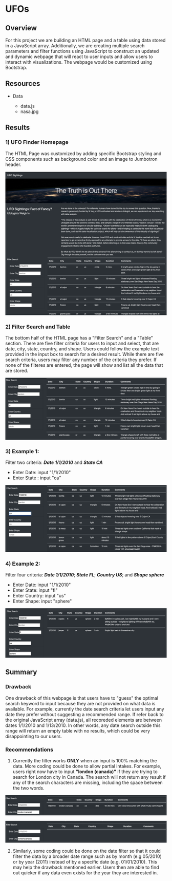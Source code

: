 # UFOs

## Overview

For this project we are building an HTML page and a table using data stored in a JavaScript array. Additionally, we are creating multiple search parameters and filter functions using JavaScript to construct an updated and dynamic webpage that will react to user inputs and allow users to interact with visualizations. The webpage would be customized using Bootstrap.

## Resources

- Data

  - data.js 
  - nasa.jpg

## Results

### 1) UFO Finder Homepage
The HTML Page was customized by adding specific Bootstrap styling and CSS components such as background color and an image to Jumbotron header.

![This is an image](supportingImages/homepage.png)


### 2) Filter Search and Table
The bottom half of the HTML page has a "Filter Search" and a "Table" section. There are five filter criteria for users to input and select, that are date, city, state, country, and shape. Users could follow the example text provided in the input box to search for a desired result. While there are five search criteria, users may filter any number of the criteria they prefer. If none of the filteres are entered, the page will show and list all the data that are stored.

![This is an image](supportingImages/filtertable.png)

### 3) Example 1:
Filter two criteria: ***Date 1/1/2010*** and ***State CA***
- Enter Date: input "1/1/2010"
- Enter State : input "ca"

![This is an image](supportingImages/example1.png)

### 4) Example 2: 
Filter four criteria: ***Date 1/1/2010***; ***State FL***; ***Country US***; and ***Shape sphere***
- Enter Date: input "1/1/2010"
- Enter State: input "fl"
- Enter Country: input "us"
- Enter Shape: input "sphere"

![This is an image](supportingImages/example2.png)


## Summary

### Drawback
One drawback of this webpage is that users have to "guess" the optimal search keyword to input because they are not provided on what data is available. 
For example, currently the date search criteria let users input any date they prefer without suggesting a recommended range. If refer back to the original JavaScript array (data.js), all recoreded elements are between dates 1/1/2010 and 1/13/2010. In other words, any date search outside this range will return an empty table with no results, which could be very disappointing to our users. 

### Recommendations

1) Currently the filter works **ONLY** when an input is 100% matching the data. More coding could be done to allow partial intakes.
For example, users right now have to input **"london (canada)"** if they are trying to search for London city in Canada. The search will not return any result if any of the search characters are missing, including the space between the two words.

![This is an image](supportingImages/rec1-1.png)

![This is an image](supportingImages/rec1-2.png)



2) Similarly, some coding could be done on the date filter so that it could filter the data by a broader date range such as by month (e.g 05/2010) or by year (2011) instead of by a specific date (e.g. 01/01/2010). This may help the drawback mentioned earlier. Users then are able to find out quicker if any data even exists for the year they are interested in.

